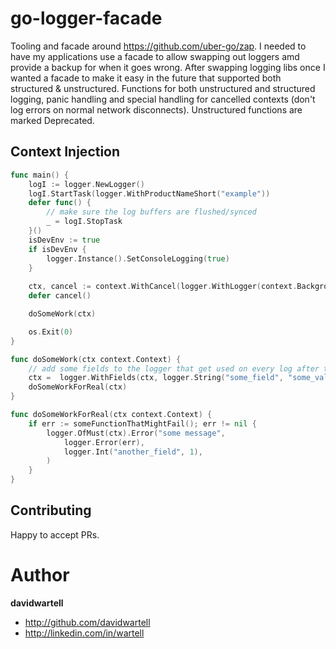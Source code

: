 # go-logger-facade

Tooling and facade around https://github.com/uber-go/zap. 
I needed to have my applications use a facade to allow swapping out loggers amd provide a backup for when it goes wrong.
After swapping logging libs once I wanted a facade to make it easy in the future that supported both structured & unstructured.
Functions for both unstructured and structured logging, panic handling and special handling for cancelled contexts 
(don't log errors on normal network disconnects).
Unstructured functions are marked Deprecated.

## Context Injection
```go
func main() {
    logI := logger.NewLogger()
    logI.StartTask(logger.WithProductNameShort("example"))
    defer func() {
        // make sure the log buffers are flushed/synced
        _ = logI.StopTask
    }()
    isDevEnv := true
    if isDevEnv {
        logger.Instance().SetConsoleLogging(true)
    }
    
    ctx, cancel := context.WithCancel(logger.WithLogger(context.Background(), logI))
    defer cancel()

	doSomeWork(ctx)

    os.Exit(0)
}

func doSomeWork(ctx context.Context) {
	// add some fields to the logger that get used on every log after this using the context
	ctx =  logger.WithFields(ctx, logger.String("some_field", "some_value"))
	doSomeWorkForReal(ctx)
}

func doSomeWorkForReal(ctx context.Context) {
	if err := someFunctionThatMightFail(); err != nil {
        logger.OfMust(ctx).Error("some message",
            logger.Error(err),
			logger.Int("another_field", 1),
        )
	}
}
```

## Contributing

Happy to accept PRs.

# Author

**davidwartell**

* <http://github.com/davidwartell>
* <http://linkedin.com/in/wartell>
